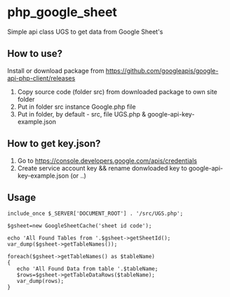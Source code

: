 # php_google_sheet
Simple api class UGS to get data from Google Sheet's

## How to use?

Install or download package from https://github.com/googleapis/google-api-php-client/releases

1. Copy source code (folder src) from downloaded package to own site folder
2. Put in folder src instance Google.php file
3. Put in folder, by default - src, file UGS.php & google-api-key-example.json

## How to get key.json?
1. Go to https://console.developers.google.com/apis/credentials
2. Create service account key && rename donwloaded key to google-api-key-example.json (or ..)

## Usage
```
include_once $_SERVER['DOCUMENT_ROOT'] . '/src/UGS.php';

$gsheet=new GoogleSheetCache('sheet id code');

echo 'All Found Tables from '.$gsheet->getSheetId();
var_dump($gsheet->getTableNames());

foreach($gsheet->getTableNames() as $tableName)
{
   echo 'All Found Data from table '.$tableName;
   $rows=$gsheet->getTableDataRows($tableName);
   var_dump(rows);
}

```
